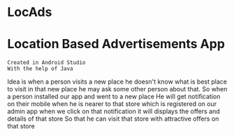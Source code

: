 # LocAds

<h1>Location Based Advertisements App</h1>
    
    Created in Android Studio
    With the help of Java 

<p>
    Idea is 
    when a person visits a new place he doesn't know what is best place to visit in that new place he may ask some other person about that.
    So when a person installed our app and went to a new place 
        He will get notification on their mobile when he is nearer to that store which is registered on our admin app
        when we click on that notification it will displays the offers and details of that store
        So that he can visit that store with attractive offers on that store
</p>
